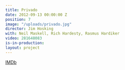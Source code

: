 ```yaml
---
title: Privado
date: 2012-09-13 00:00:00 Z
position: 7
image: "/uploads/privado.jpg"
director: Jim Hosking
with: Neil Maskell, Rich Hardesty, Rasmus Hardiker
video: 281648083
is-in-production: 
layout: project
---
```


[IMDb](https://www.imdb.com/title/tt3653126/?ref_=nv_sr_srsg_3_tt_8_nm_0_q_privado)